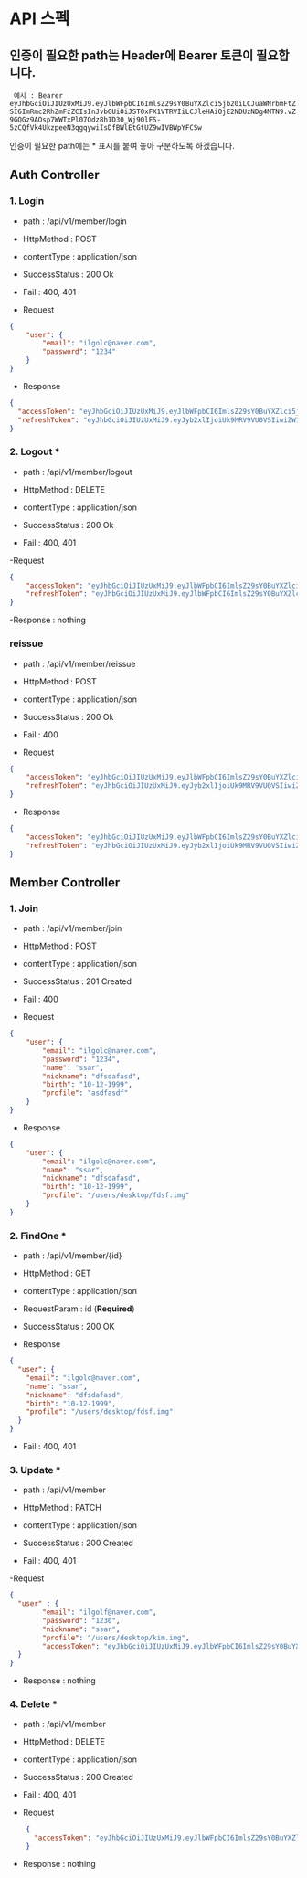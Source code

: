 # API 스펙

## 인증이 필요한 path는 Header에 Bearer 토큰이 필요합니다. 

` 예시 : Bearer eyJhbGciOiJIUzUxMiJ9.eyJlbWFpbCI6ImlsZ29sY0BuYXZlci5jb20iLCJuaWNrbmFtZSI6ImRmc2RhZmFzZCIsInJvbGUiOiJST0xFX1VTRVIiLCJleHAiOjE2NDUzNDg4MTN9.vZ9GQGz9AOsp7WWTxPl07Odz8h1D30_Wj90lFS-5zCQfVk4UkzpeeN3qgqywiIsDfBWlEtGtUZ9wIVBWpYFCSw`

인증이 필요한 path에는 * 표시를 붙여 놓아 구분하도록 하겠습니다. 

## Auth Controller

### 1. Login

- path : /api/v1/member/login


- HttpMethod : POST


- contentType : application/json


- SuccessStatus : 200 Ok


- Fail : 400, 401

- Request

```JSON
{
    "user": {
        "email": "ilgolc@naver.com",
        "password": "1234"
    }
}
```

- Response

```JSON
{
  "accessToken": "eyJhbGciOiJIUzUxMiJ9.eyJlbWFpbCI6ImlsZ29sY0BuYXZlci5jb20iLCJuaWNrbmFtZSI6ImRmc2RhZmFzZCIsInJvbGUiOiJST0xFX1VTRVIiLCJleHAiOjE2NDU0MjQ5MjN9.oX1ZkmSeVydVW9SA6N0_cPrw6tNwWzbgozz9ENRQF571hGKewrcRSSb3RadSRIVYWlf-YE-BR-cC5kfTCdAm1A",
  "refreshToken": "eyJhbGciOiJIUzUxMiJ9.eyJyb2xlIjoiUk9MRV9VU0VSIiwiZW1haWwiOiJpbGdvbGNAbmF2ZXIuY29tIiwibmlja25hbWUiOiJkZnNkYWZhc2QiLCJleHAiOjE2NDU0NDExMjN9.8XkzvKTOkdMxvtkCDQSvr7J9hQMcXpQpNx7QPn20G58J1TR7ASiOk7WIrsmE11VxZQuslF8DHGiEvZzh6uxTQA"
}
```

### 2. Logout *

- path : /api/v1/member/logout


- HttpMethod : DELETE


- contentType : application/json


- SuccessStatus : 200 Ok


- Fail : 400, 401


-Request

```JSON
{
    "accessToken": "eyJhbGciOiJIUzUxMiJ9.eyJlbWFpbCI6ImlsZ29sY0BuYXZlci5jb20iLCJuaWNrbmFtZSI6ImRmc2RhZmFzZCIsIkF1dGhvcml6YXRpb24iOiJST0xFX1VTRVIiLCJleHAiOjE2NDM4OTU4MzZ9.fAu28xrgABO4BphiRAIrqXsa8KM1FeFA3Nim1GloLKWs8KPFLx72Lq8OF-6TgdJrF5t_1huGyrqhJ_ETc63tBQ",
    "refreshToken": "eyJhbGciOiJIUzUxMiJ9.eyJlbWFpbCI6ImlsZ29sY0BuYXZlci5jb20iLCJuaWNrbmFtZSI6ImRmc2RhZmFzZCIsIkF1dGhvcml6YXRpb24iOiJST0xFX1VTRVIiLCJleHAiOjE2NDM5MTIwMzZ9.4AQ3rEwvFkkn_2LJo7r3FiT97xDowGhYjY6Qb8naCUt2hl8zAx5Xo4jXPb0scqcV3FnL_hsnyEE9W66XXPqnOw"
}
```


-Response : nothing


### reissue

- path : /api/v1/member/reissue


- HttpMethod : POST


- contentType : application/json


- SuccessStatus : 200 Ok


- Fail : 400


- Request 

```JSON
{
    "accessToken": "eyJhbGciOiJIUzUxMiJ9.eyJlbWFpbCI6ImlsZ29sY0BuYXZlci5jb20iLCJuaWNrbmFtZSI6ImRmc2RhZmFzZCIsInJvbGUiOiJST0xFX1VTRVIiLCJleHAiOjE2NDUzNDc5OTl9.XPhcAd2f-MLiRkBOE4c99oUDUO5jOqpCsL8PombBewwhLfFuhU2B5GMbirb9eL6xfwnHxDgrv-BhYmSUkVtJ6Q",
    "refreshToken": "eyJhbGciOiJIUzUxMiJ9.eyJyb2xlIjoiUk9MRV9VU0VSIiwiZW1haWwiOiJpbGdvbGNAbmF2ZXIuY29tIiwibmlja25hbWUiOiJkZnNkYWZhc2QiLCJleHAiOjE2NDUzNjQxOTl9.jRJvqU4cQ6Rg6RLplRBdJzFDfgxYpJCiAPYjUHGxZXxuAexpYDIRdRouMaq1pVBwKctnf9v2id_RqfOBZ6QkHg"
}
```


- Response

```JSON
{
    "accessToken": "eyJhbGciOiJIUzUxMiJ9.eyJlbWFpbCI6ImlsZ29sY0BuYXZlci5jb20iLCJuaWNrbmFtZSI6ImRmc2RhZmFzZCIsInJvbGUiOiJST0xFX1VTRVIiLCJleHAiOjE2NDU0MjQ5MjN9.oX1ZkmSeVydVW9SA6N0_cPrw6tNwWzbgozz9ENRQF571hGKewrcRSSb3RadSRIVYWlf-YE-BR-cC5kfTCdAm1A",
    "refreshToken": "eyJhbGciOiJIUzUxMiJ9.eyJyb2xlIjoiUk9MRV9VU0VSIiwiZW1haWwiOiJpbGdvbGNAbmF2ZXIuY29tIiwibmlja25hbWUiOiJkZnNkYWZhc2QiLCJleHAiOjE2NDU0NDExMjN9.8XkzvKTOkdMxvtkCDQSvr7J9hQMcXpQpNx7QPn20G58J1TR7ASiOk7WIrsmE11VxZQuslF8DHGiEvZzh6uxTQA"
}
```


## Member Controller

### 1. Join

- path : /api/v1/member/join


- HttpMethod : POST


- contentType : application/json


- SuccessStatus : 201 Created


- Fail : 400


- Request

```JSON
{
    "user": {
        "email": "ilgolc@naver.com",
        "password": "1234",
        "name": "ssar",
        "nickname": "dfsdafasd",
        "birth": "10-12-1999",
        "profile": "asdfasdf"
    }
}
```


- Response

```JSON
{
    "user": {
        "email": "ilgolc@naver.com",
        "name": "ssar",
        "nickname": "dfsdafasd",
        "birth": "10-12-1999",
        "profile": "/users/desktop/fdsf.img"
    }
}
```


### 2. FindOne *

- path : /api/v1/member/{id}


- HttpMethod : GET


- contentType : application/json


- RequestParam : id (**Required**)


- SuccessStatus : 200 OK


- Response 

```JSON
{
  "user": {
    "email": "ilgolc@naver.com",
    "name": "ssar",
    "nickname": "dfsdafasd",
    "birth": "10-12-1999",
    "profile": "/users/desktop/fdsf.img"
  }
}
```


- Fail : 400, 401


### 3. Update *

- path : /api/v1/member


- HttpMethod : PATCH


- contentType : application/json


- SuccessStatus : 200 Created


- Fail : 400, 401


-Request

```JSON
{
  "user" : {
        "email": "ilgolf@naver.com",
        "password": "1230",
        "nickname": "ssar",
        "profile": "/users/desktop/kim.img",
        "accessToken": "eyJhbGciOiJIUzUxMiJ9.eyJlbWFpbCI6ImlsZ29sY0BuYXZlci5jb20iLCJuaWNrbmFtZSI6ImRmc2RhZmFzZCIsInJvbGUiOiJST0xFX1VTRVIiLCJleHAiOjE2NDUzNDg4MTN9.vZ9GQGz9AOsp7WWTxPl07Odz8h1D30_Wj90lFS-5zCQfVk4UkzpeeN3qgqywiIsDfBWlEtGtUZ9wIVBWpYFCSw"
  }
}
```


- Response : nothing

### 4. Delete *

- path : /api/v1/member


- HttpMethod : DELETE


- contentType : application/json


- SuccessStatus : 200 Created


- Fail : 400, 401


- Request

```JSON
    {
      "accessToken": "eyJhbGciOiJIUzUxMiJ9.eyJlbWFpbCI6ImlsZ29sY0BuYXZlci5jb20iLCJuaWNrbmFtZSI6ImRmc2RhZmFzZCIsInJvbGUiOiJST0xFX1VTRVIiLCJleHAiOjE2NDUzNDg4MTN9.vZ9GQGz9AOsp7WWTxPl07Odz8h1D30_Wj90lFS-5zCQfVk4UkzpeeN3qgqywiIsDfBWlEtGtUZ9wIVBWpYFCSw"
    }
```


- Response : nothing